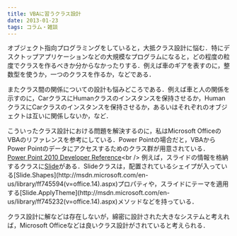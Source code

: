 ```yaml
---
title: VBAに習うクラス設計
date: 2013-01-23
tags: コラム・雑談
---
```


オブジェクト指向プログラミングをしていると，大抵クラス設計に悩む．特にデスクトップアプリケーションなどの大規模なプログラムになると，どの程度の粒度でクラスを作るべきか分からなかったりする．例えば車のギアを表すのに，整数型を使うか，一つのクラスを作るか，などである．

またクラス間の関係についての設計も悩みどころである．例えば車と人の関係を示すのに，CarクラスにHumanクラスのインスタンスを保持させるか，HumanクラスにCarクラスのインスタンスを保持させるか，あるいはそれぞれのオブジェクトは互いに関係しないか，など．

こういったクラス設計における問題を解決するのに，私はMicrosoft OfficeのVBAのリファレンスを参考にしている．Power Pointの場合だと，VBAからPower Pointのデータにアクセスするためのクラス群が用意されている．<br />[Power Point 2010 Developer Reference](http://msdn.microsoft.com/en-us/library/ff746846(v=office.14).aspx)<br />
例えば，スライドの情報を格納するクラスに[Slide](http://msdn.microsoft.com/en-us/library/ff747240(v=office.14).aspx)がある．Slideクラスは，配置されているシェイプが入っている[Slide.Shapes](http://msdn.microsoft.com/en-us/library/ff745594(v=office.14).aspx)プロパティや，スライドにテーマを適用する[Slide.ApplyTheme](http://msdn.microsoft.com/en-us/library/ff745232(v=office.14).aspx)メソッドなどを持っている．

クラス設計に解などは存在しないが，綿密に設計された大きなシステムと考えれば，Microsoft Officeなどは良いクラス設計がされていると考えられる．

